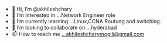 - 👋 Hi, I’m @akhileshchary
- 👀 I’m interested in ...Network Engineer role
- 🌱 I’m currently learning ...Linux,CCNA Routung and switching.  
- 💞️ I’m looking to collaborate on ...hyderabad
- 📫 How to reach me ...akhileshcharymogili@gmail.com

<!---
akhileshchary/akhileshchary is a ✨ special ✨ repository because its `README.md` (this file) appears on your GitHub profile.
You can click the Preview link to take a look at your changes.
--->
